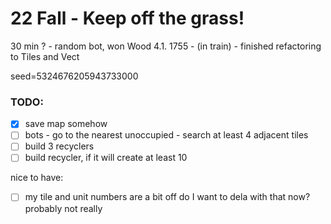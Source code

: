 # 22 Fall - Keep off the grass!

30 min ? - random bot, won Wood
4.1. 1755 - (in train) - finished refactoring to Tiles and Vect


seed=5324676205943733000


### TODO:
- [X] save map somehow
- [ ] bots - go to the nearest unoccupied - search at least 4 adjacent tiles
- [ ] build 3 recyclers
- [ ] build recycler, if it will create at least 10

nice to have:
- [ ] my tile and unit numbers are a bit off do I want to dela with that now? probably not really
